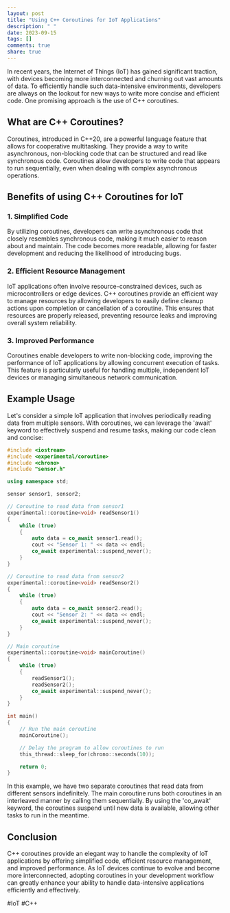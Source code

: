 ```yaml
---
layout: post
title: "Using C++ Coroutines for IoT Applications"
description: " "
date: 2023-09-15
tags: []
comments: true
share: true
---
```


In recent years, the Internet of Things (IoT) has gained significant traction, with devices becoming more interconnected and churning out vast amounts of data. To efficiently handle such data-intensive environments, developers are always on the lookout for new ways to write more concise and efficient code. One promising approach is the use of C++ coroutines.

## What are C++ Coroutines?

Coroutines, introduced in C++20, are a powerful language feature that allows for cooperative multitasking. They provide a way to write asynchronous, non-blocking code that can be structured and read like synchronous code. Coroutines allow developers to write code that appears to run sequentially, even when dealing with complex asynchronous operations.

## Benefits of using C++ Coroutines for IoT

### 1. Simplified Code

By utilizing coroutines, developers can write asynchronous code that closely resembles synchronous code, making it much easier to reason about and maintain. The code becomes more readable, allowing for faster development and reducing the likelihood of introducing bugs.

### 2. Efficient Resource Management

IoT applications often involve resource-constrained devices, such as microcontrollers or edge devices. C++ coroutines provide an efficient way to manage resources by allowing developers to easily define cleanup actions upon completion or cancellation of a coroutine. This ensures that resources are properly released, preventing resource leaks and improving overall system reliability.

### 3. Improved Performance

Coroutines enable developers to write non-blocking code, improving the performance of IoT applications by allowing concurrent execution of tasks. This feature is particularly useful for handling multiple, independent IoT devices or managing simultaneous network communication.

## Example Usage

Let's consider a simple IoT application that involves periodically reading data from multiple sensors. With coroutines, we can leverage the 'await' keyword to effectively suspend and resume tasks, making our code clean and concise:

```cpp
#include <iostream>
#include <experimental/coroutine>
#include <chrono>
#include "sensor.h"

using namespace std;

sensor sensor1, sensor2;

// Coroutine to read data from sensor1
experimental::coroutine<void> readSensor1()
{
    while (true)
    {
        auto data = co_await sensor1.read();
        cout << "Sensor 1: " << data << endl;
        co_await experimental::suspend_never();
    }
}

// Coroutine to read data from sensor2
experimental::coroutine<void> readSensor2()
{
    while (true)
    {
        auto data = co_await sensor2.read();
        cout << "Sensor 2: " << data << endl;
        co_await experimental::suspend_never();
    }
}

// Main coroutine
experimental::coroutine<void> mainCoroutine()
{
    while (true)
    {
        readSensor1();
        readSensor2();
        co_await experimental::suspend_never();
    }
}

int main()
{
    // Run the main coroutine
    mainCoroutine();

    // Delay the program to allow coroutines to run
    this_thread::sleep_for(chrono::seconds(10));

    return 0;
}
```

In this example, we have two separate coroutines that read data from different sensors indefinitely. The main coroutine runs both coroutines in an interleaved manner by calling them sequentially. By using the 'co_await' keyword, the coroutines suspend until new data is available, allowing other tasks to run in the meantime.

## Conclusion

C++ coroutines provide an elegant way to handle the complexity of IoT applications by offering simplified code, efficient resource management, and improved performance. As IoT devices continue to evolve and become more interconnected, adopting coroutines in your development workflow can greatly enhance your ability to handle data-intensive applications efficiently and effectively.

#IoT #C++